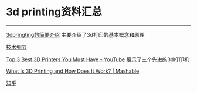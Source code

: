 # 3d printing资料汇总
----


[3dpringting的简要介绍](http://3dprinting.com/what-is-3d-printing/) 
 主要介绍了3d打印的基本概念和原理

[技术细节](http://www.explainingthefuture.com/3dprinting.html) 

[Top 3 Best 3D Printers You Must Have - YouTube](http://www.youtube.com/watch?v=vVbNugu_-1I) 展示了三个先进的3d打印机

[What Is 3D Printing and How Does It Work? | Mashable](http://www.youtube.com/watch?v=Vx0Z6LplaMU)

[知乎](http://www.zhihu.com/question/19795862)
